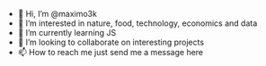 - 👋 Hi, I’m @maximo3k
- 👀 I’m interested in nature, food, technology, economics and data
- 🌱 I’m currently learning JS
- 💞️ I’m looking to collaborate on interesting projects
- 📫 How to reach me just send me a message here

<!---
maximo3k/maximo3k is a ✨ special ✨ repository because its `README.md` (this file) appears on your GitHub profile.
You can click the Preview link to take a look at your changes.
--->
